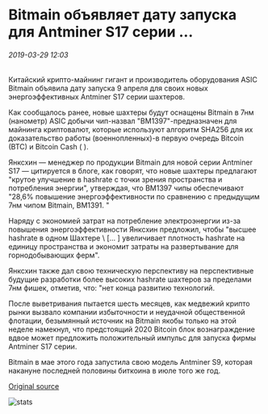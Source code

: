 # Bitmain объявляет дату запуска для Antminer S17 серии ...

###### 2019-03-29 12:03

Китайский крипто-майнинг гигант и производитель оборудования ASIC Bitmain объявила дату запуска 9 апреля для своих новых энергоэффективных Antminer S17 серии шахтеров.

Как сообщалось ранее, новые шахтеры будут оснащены Bitmain в 7нм (нанометр) ASIC добычи чип-назвал "BM1397"-предназначен для майнинга криптовалют, которые используют алгоритм SHA256 для их доказательство работы (военнопленных)-в первую очередь Bitcoin (BTC) и Bitcoin Cash ( ).

Янксхин — менеджер по продукции Bitmain для новой серии Antminer S17 — цитируется в блоге, как говорят, что новые шахтеры предлагают "крутое улучшение в hashrate с точки зрения пространства и потребления энергии", утверждая, что BM1397 чипы обеспечивают "28,6% повышение энергоэффективности по сравнению с предыдущим 7нм чипом Bitmain, BM1391. "

Наряду с экономией затрат на потребление электроэнергии из-за повышения энергоэффективности Янксхин предложил, чтобы "высшее hashrate в одном Шахтере \ [... \] увеличивает плотность hashrate на единицу пространства и экономит затраты на развертывание для горнодобывающих ферм".

Янксхин также дал свою техническую перспективу на перспективные будущие разработки более высоких hashrate шахтеров за пределами 7нм фишек, отметив, что: "нет конца развитию технологий.

После выветривания пытается шесть месяцев, как медвежий крипто рынки вызвало компании избыточности и неудачной общественной флотации, безымянный источник на Bitmain якобы только на этой неделе намекнул, что предстоящий 2020 Bitcoin блок вознаграждение вдвое может предложить положительный импульс для запуска фирмы Antminer S17 серии.

Bitmain в мае этого года запустила свою модель Antminer S9, которая накануне последней половины биткоина в июле того же год.

[Original source](https://cointelegraph.com/news/bitmain-announces-launch-date-for-antminer-s17-series)

![stats](https://c.statcounter.com/11760860/0/a89fa40b/1/ "stats")